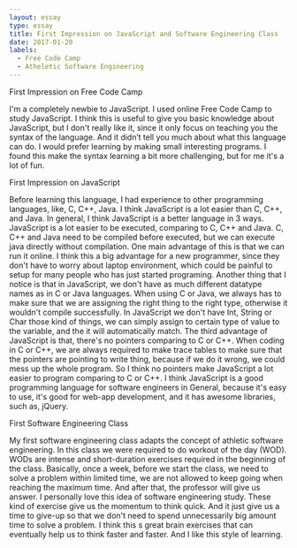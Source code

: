 ```yaml
---
layout: essay
type: essay
title: First Impression on JavaScript and Software Engineering Class
date: 2017-01-20
labels:
  - Free Code Camp
  - Atheletic Software Engineering
---
```


First Impression on Free Code Camp 

I'm a completely newbie to JavaScript. I used online Free Code Camp to study JavaScript. I think this is useful to give you basic knowledge about JavaScript, but I don't really like it, since it only focus on teaching you the syntax of the language. And it didn’t tell you much about what this language can do. I would prefer learning by making small interesting programs. I found this make the syntax learning a bit more challenging, but for me it's a lot of fun.  

First Impression on JavaScript 

Before learning this language, I had experience to other programming languages, like, C, C++, Java. I think JavaScript is a lot easier than C, C++, and Java. In general, I think JavaScript is a better language in 3 ways. JavaScript is a lot easier to be executed, comparing to C, C++ and Java. C, C++ and Java need to be compiled before executed, but we can execute java directly without compilation. One main advantage of this is that we can run it online. I think this a big advantage for a new programmer, since they don't have to worry about laptop environment, which could be painful to setup for many people who has just started programing. Another thing that I notice is that in JavaScript, we don't have as much different datatype names as in C or Java languages. When using C or Java, we always has to make sure that we are assigning the right thing to the right type, otherwise it wouldn't compile successfully. In JavaScript we don't have Int, String or Char those kind of things, we can simply assign to certain type of value to the variable, and the it will automatically match. The third advantage of JavaScript is that, there's no pointers comparing to C or C++. When coding in C or C++, we are always required to make trace tables to make sure that the pointers are pointing to write thing, because if we do it wrong, we could mess up the whole program. So I think no pointers make JavaScript a lot easier to program comparing to C or C++. I think JavaScript is a good programming language for software engineers in General, because it's easy to use, it's good for web-app development, and it has awesome libraries,  such as, jQuery.

First Software Engineering Class

My first software engineering class adapts the concept of athletic software engineering. In this class we were required to do workout of the day (WOD). WODs are intense and short-duration exercises required in the beginning of the class. Basically, once a week, before we start the class, we need to solve a problem within limited time, we are not allowed to keep going when reaching the maximum time. And after that, the professor will give us answer. I personally love this idea of software engineering study. These kind of exercise give us the momentum to think quick. And it just give us a time to give-up so that we don't need to spend unnecessarily big amount time to solve a problem. I think this s great brain exercises that can eventually help us to think faster and faster. And I like this style of learning.
